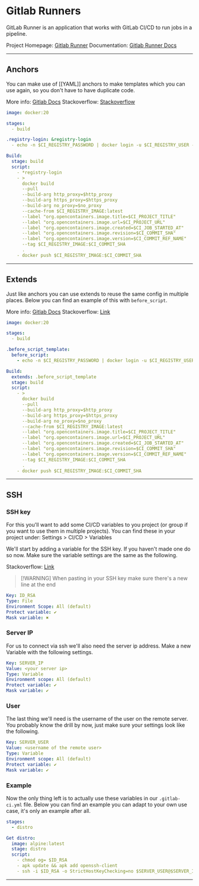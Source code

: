 # Gitlab Runners

GitLab Runner is an application that works with GitLab CI/CD to run jobs in a pipeline.

Project Homepage: [Gitlab Runner](https://gitlab.com/gitlab-org/gitlab-runner) 
Documentation: [Gitlab Runner Docs](https://docs.gitlab.com/runner/)

---

## Anchors

You can make use of [[YAML]] anchors to make templates which you can use again, so you don't have to have duplicate code.

More info: [Gitlab Docs](https://docs.gitlab.com/ee/ci/yaml/yaml_optimization.html#yaml-anchors-for-scripts)
Stackoverflow: [Stackoverflow](https://stackoverflow.com/questions/54074433/gitlab-ci-specifying-stages-in-before-script)

```yaml
image: docker:20

stages:
  - build

.registry-login: &registry-login
  - echo -n $CI_REGISTRY_PASSWORD | docker login -u $CI_REGISTRY_USER --password-stdin $CI_REGISTRY

Build:
  stage: build
  script:
    - *registry-login
    - >
      docker build
      --pull
      --build-arg http_proxy=$http_proxy
      --build-arg https_proxy=$https_proxy
      --build-arg no_proxy=$no_proxy
      --cache-from $CI_REGISTRY_IMAGE:latest
      --label "org.opencontainers.image.title=$CI_PROJECT_TITLE"
      --label "org.opencontainers.image.url=$CI_PROJECT_URL"
      --label "org.opencontainers.image.created=$CI_JOB_STARTED_AT"
      --label "org.opencontainers.image.revision=$CI_COMMIT_SHA"
      --label "org.opencontainers.image.version=$CI_COMMIT_REF_NAME"
      --tag $CI_REGISTRY_IMAGE:$CI_COMMIT_SHA
      .
    - docker push $CI_REGISTRY_IMAGE:$CI_COMMIT_SHA
```

---

## Extends

Just like anchors you can use extends to reuse the same config in multiple places. Below you can find an example of this with `before_script`.

More info: [Gitlab Docs](https://docs.gitlab.com/ee/ci/yaml/#extends)
Stackoverflow: [Link](https://stackoverflow.com/questions/54074433/gitlab-ci-specifying-stages-in-before-script)

```yml
image: docker:20

stages:
  - build

.before_script_template:
  before_script:
    - echo -n $CI_REGISTRY_PASSWORD | docker login -u $CI_REGISTRY_USER --password-stdin $CI_REGISTRY

Build:
  extends: .before_script_template
  stage: build
  script:
    - >
      docker build
      --pull
      --build-arg http_proxy=$http_proxy
      --build-arg https_proxy=$https_proxy
      --build-arg no_proxy=$no_proxy
      --cache-from $CI_REGISTRY_IMAGE:latest
      --label "org.opencontainers.image.title=$CI_PROJECT_TITLE"
      --label "org.opencontainers.image.url=$CI_PROJECT_URL"
      --label "org.opencontainers.image.created=$CI_JOB_STARTED_AT"
      --label "org.opencontainers.image.revision=$CI_COMMIT_SHA"
      --label "org.opencontainers.image.version=$CI_COMMIT_REF_NAME"
      --tag $CI_REGISTRY_IMAGE:$CI_COMMIT_SHA
      .
    - docker push $CI_REGISTRY_IMAGE:$CI_COMMIT_SHA
```

---

## SSH

### SSH key

For this you'll want to add some CI/CD variables to you project (or group if you want to use them in multiple projects). You can find these in your project under: Settings > CI/CD > Variables

We'll start by adding a variable for the SSH key. If you haven't made one do so now. Make sure the variable settings are the same as the following.

Stackoverflow: [Link](https://stackoverflow.com/a/59595773)

> [!WARNING] When pasting in your SSH key make sure there's a new line at the end

```yml
Key: ID_RSA
Type: File
Environment Scope: All (default)
Protect variable: ✔
Mask variable: ✖
```

### Server IP

For us to connect via ssh we'll also need the server ip address. Make a new Variable with the following settings.

```yml
Key: SERVER_IP
Value: <your server ip>
Type: Variable
Environment scope: All (default)
Protect variable: ✔
Mask variable: ✔
```

### User

The last thing we'll need is the username of the user on the remote server. You probably know the drill by now, just make sure your settings look like the following.

```yml
Key: SERVER_USER
Value: <username of the remote user>
Type: Variable
Environment scope: All (default)
Protect variable: ✔
Mask variable: ✔
```

### Example

Now the only thing left is to actually use these variables in our `.gitlab-ci.yml` file. Below you can find an example you can adapt to your own use case, it's only an example after all.

```yml
stages:
  - distro

Get distro:
  image: alpine:latest
  stage: distro
  script:
    - chmod og= $ID_RSA
    - apk update && apk add openssh-client
    - ssh -i $ID_RSA -o StrictHostKeyChecking=no $SERVER_USER@$SERVER_IP "lsb_release -a"
```

---